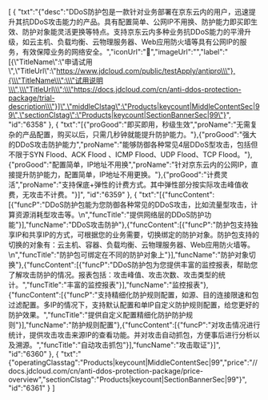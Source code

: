 [
	{
		"txt":"{\"desc\":\"DDoS防护包是一款针对业务部署在京东云内的用户，迅速提升其抗DDoS攻击能力的产品。具有配置简单、公网IP不用换、防护能力即买即生效、防护对象能灵活更换等特点。支持京东云内多种业务抗DDoS能力的平滑升级，如云主机、负载均衡、云物理服务器、Web应用防火墙等具有公网IP的服务，有效保障业务的网络安全。\",\"iconUrl\":\"\",\"imageUrl\":\"\",\"label\":\"[{\\\"TitleName\\\":\\\"申请试用\\\",\\\"TitleUrl\\\":\\\"https://www.jdcloud.com/public/testApply/antipro\\\"},{\\\"TitleName\\\":\\\"试用说明\\\",\\\"TitleUrl\\\":\\\"https://docs.jdcloud.com/cn/anti-ddos-protection-package/trial-description\\\"}]\",\"middleClstag\":\"Products|keycount|MiddleContentSec|99\",\"sectionClstag\":\"Products|keycount|SectionBannerSec|99\"}",
		"id":"6358"
	},
	{
		"txt":"[{\"proGood\":\"即买即用，秒级生效\",\"proName\":\"无需复杂的产品配置，购买以后，只需几秒钟就能提升防护能力。\"},{\"proGood\":\"强大的DDoS攻击防护能力\",\"proName\":\"能够防御各种常见4层DDoS型攻击，包括但不限于SYN Flood、ACK Flood 、ICMP Flood、UDP Flood、TCP Flood。\"},{\"proGood\":\"配置简单，IP地址不用换\",\"proName\":\"针对京东云内的公网IP，直接提升防护能力，配置简单，IP地址不用更换。\"},{\"proGood\":\"计费灵活\",\"proName\":\"支持保底+弹性的计费方式。其中弹性部分按实际攻击峰值收费，无攻击不计费。\"}]",
		"id":"6359"
	},
	{
		"txt":"[{\"funcContent\":[{\"funcP\":\"DDoS防护包能为您防御各种常见的DDoS攻击，比如流量型攻击，计算资源消耗型攻击等。\\n\",\"funcTitle\":\"提供网络层的DDoS防护功能\"}],\"funcName\":\"DDoS攻击防护\"},{\"funcContent\":[{\"funcP\":\"防护包支持独享IP和共享IP的方式，可根据您的业务需要，切换绑定的防护对象。防护包支持的切换的对象有：云主机、容器、负载均衡、云物理服务器、Web应用防火墙等。\\n\",\"funcTitle\":\"防护包可绑定在不同的防护对象上\"}],\"funcName\":\"防护对象切换\"},{\"funcContent\":[{\"funcP\":\"DDoS防护包为您提供丰富的监控报表，帮助您了解攻击防护的情况。报表包括：攻击峰值、攻击次数、攻击类型的统计。\",\"funcTitle\":\"丰富的监控报表\"}],\"funcName\":\"监控报表\"},{\"funcContent\":[{\"funcP\":\"支持精细化防护规则配置，如源、目的连接限速和包过滤配置。多IP的情况下，支持默认配置和单IP自定义防护规则配置，给您更好的防护效果。\",\"funcTitle\":\"提供自定义配置精细化防护防护规则\"}],\"funcName\":\"防护规则配置\"},{\"funcContent\":[{\"funcP\":\"对攻击情况进行统计，提供攻击攻击来源IP的查看功能。并对攻击自动抓包，方便事后进行分析以及溯源。\",\"funcTitle\":\"自动攻击抓包\"}],\"funcName\":\"攻击取证\"}]",
		"id":"6360"
	},
	{
		"txt":"{\"operatingClasstag\":\"Products|keycount|MiddleContentSec|99\",\"price\":\"//docs.jdcloud.com/cn/anti-ddos-protection-package/price-overview\",\"sectionClstag\":\"Products|keycount|SectionBannerSec|99\"}",
		"id":"6361"
	}
]